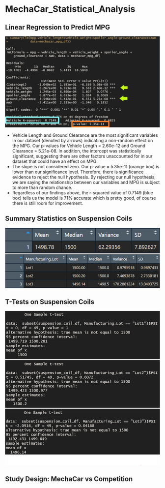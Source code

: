 # MechaCar_Statistical_Analysis

## Linear Regression to Predict MPG
![alt text](https://github.com/amarks5/MechaCar_Statistical_Analysis/blob/main/images/linear_regression_predict_mpg_image.png)
* Vehicle Length and Ground Clearance are the most significant variables in our dataset (denoted by arrows) indicating a non-random effect on the MPG. Our p-values for Vehicle Length = 2.60e-12 and Ground Clearance = 5.21e-08. In addition, the intercept was statistically significant, suggesting there are other factors unaccounted for in our dataset that could have an effect on MPG.
* The slope is not considered zero. Our p-value = 5.35e-11 (orange box) is lower than our significance level. Therefore, there is significance evidence to reject the null hypothesis. By rejecting our null hypothesis, we are saying the relationship between our variables and MPG is subject to more than random chance. 
* Regardless of our findings above, the r-squared value of 0.7149 (blue box) tells us the model is 71% accurate which is pretty good, of course there is still room for improvement.

## Summary Statistics on Suspension Coils
![alt text](https://github.com/amarks5/MechaCar_Statistical_Analysis/blob/main/images/suspension_coil_total_summary.PNG)
![alt text](https://github.com/amarks5/MechaCar_Statistical_Analysis/blob/main/images/suspension_coil_lot_summary.PNG)
## T-Tests on Suspension Coils
![alt text](https://github.com/amarks5/MechaCar_Statistical_Analysis/blob/main/images/suspension_coil_lot1.PNG)
![alt text](https://github.com/amarks5/MechaCar_Statistical_Analysis/blob/main/images/suspension_coil_lot2.PNG)
![alt text](https://github.com/amarks5/MechaCar_Statistical_Analysis/blob/main/images/suspension_coil_lot3.PNG)
## Study Design: MechaCar vs Competition
